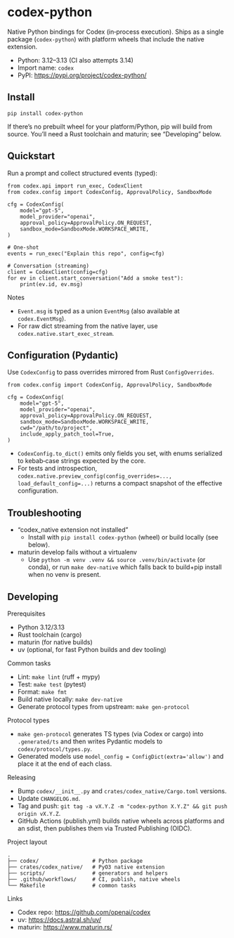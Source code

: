 # codex-python

Native Python bindings for Codex (in‑process execution). Ships as a single package (`codex-python`) with platform wheels that include the native extension.

- Python: 3.12–3.13 (CI also attempts 3.14)
- Import name: `codex`
- PyPI: https://pypi.org/project/codex-python/

## Install

```
pip install codex-python
```

If there’s no prebuilt wheel for your platform/Python, pip will build from source. You’ll need a Rust toolchain and maturin; see “Developing” below.

## Quickstart

Run a prompt and collect structured events (typed):

```
from codex.api import run_exec, CodexClient
from codex.config import CodexConfig, ApprovalPolicy, SandboxMode

cfg = CodexConfig(
    model="gpt-5",
    model_provider="openai",
    approval_policy=ApprovalPolicy.ON_REQUEST,
    sandbox_mode=SandboxMode.WORKSPACE_WRITE,
)

# One-shot
events = run_exec("Explain this repo", config=cfg)

# Conversation (streaming)
client = CodexClient(config=cfg)
for ev in client.start_conversation("Add a smoke test"):
    print(ev.id, ev.msg)
```

Notes
- `Event.msg` is typed as a union `EventMsg` (also available at `codex.EventMsg`).
- For raw dict streaming from the native layer, use `codex.native.start_exec_stream`.

## Configuration (Pydantic)

Use `CodexConfig` to pass overrides mirrored from Rust `ConfigOverrides`.

```
from codex.config import CodexConfig, ApprovalPolicy, SandboxMode

cfg = CodexConfig(
    model="gpt-5",
    model_provider="openai",
    approval_policy=ApprovalPolicy.ON_REQUEST,
    sandbox_mode=SandboxMode.WORKSPACE_WRITE,
    cwd="/path/to/project",
    include_apply_patch_tool=True,
)
```

- `CodexConfig.to_dict()` emits only fields you set, with enums serialized to kebab‑case strings expected by the core.
- For tests and introspection, `codex.native.preview_config(config_overrides=..., load_default_config=...)` returns a compact snapshot of the effective configuration.

## Troubleshooting

- “codex_native extension not installed”
  - Install with `pip install codex-python` (wheel) or build locally (see below).
- maturin develop fails without a virtualenv
  - Use `python -m venv .venv && source .venv/bin/activate` (or conda), or run `make dev-native` which falls back to build+pip install when no venv is present.

## Developing

Prerequisites
- Python 3.12/3.13
- Rust toolchain (cargo)
- maturin (for native builds)
- uv (optional, for fast Python builds and dev tooling)

Common tasks
- Lint: `make lint` (ruff + mypy)
- Test: `make test` (pytest)
- Format: `make fmt`
- Build native locally: `make dev-native`
- Generate protocol types from upstream: `make gen-protocol`

Protocol types
- `make gen-protocol` generates TS types (via Codex or cargo) into `.generated/ts` and then writes Pydantic models to `codex/protocol/types.py`.
- Generated models use `model_config = ConfigDict(extra='allow')` and place it at the end of each class.

Releasing
- Bump `codex/__init__.py` and `crates/codex_native/Cargo.toml` versions.
- Update `CHANGELOG.md`.
- Tag and push: `git tag -a vX.Y.Z -m "codex-python X.Y.Z" && git push origin vX.Y.Z`.
- GitHub Actions (publish.yml) builds native wheels across platforms and an sdist, then publishes them via Trusted Publishing (OIDC).

Project layout
```
.
├── codex/                 # Python package
├── crates/codex_native/   # PyO3 native extension
├── scripts/               # generators and helpers
├── .github/workflows/     # CI, publish, native wheels
└── Makefile               # common tasks
```

Links
- Codex repo: https://github.com/openai/codex
- uv: https://docs.astral.sh/uv/
- maturin: https://www.maturin.rs/
